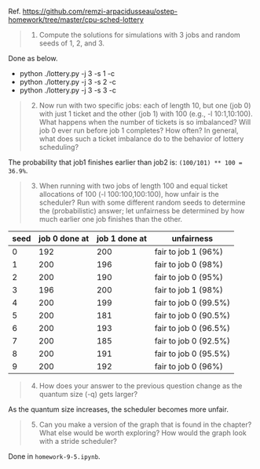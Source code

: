 Ref. https://github.com/remzi-arpacidusseau/ostep-homework/tree/master/cpu-sched-lottery

> 1. Compute the solutions for simulations with 3 jobs and random seeds of 1, 2, and 3.

Done as below.

- python ./lottery.py -j 3 -s 1 -c
- python ./lottery.py -j 3 -s 2 -c
- python ./lottery.py -j 3 -s 3 -c

> 2. Now run with two specific jobs: each of length 10, but one (job 0) with just 1 ticket and the other (job 1) with 100 (e.g., -l 10:1,10:100). What happens when the number of tickets is so imbalanced? Will job 0 ever run before job 1 completes? How often? In general, what does such a ticket imbalance do to the behavior of lottery scheduling?

The probability that job1 finishes earlier than job2 is: `(100/101) ** 100 = 36.9%`.

> 3. When running with two jobs of length 100 and equal ticket allocations of 100 (-l 100:100,100:100), how unfair is the scheduler? Run with some different random seeds to determine the (probabilistic) answer; let unfairness be determined by how much earlier one job finishes than the other.

|seed |job 0 done at |job 1 done at| unfairness |
|-|-|-|-|
|0 |192 |200 |fair to job 1 (96%) |
|1 |200 |196 |fair to job 0 (98%) |
|2 |200 |190 |fair to job 0 (95%) |
|3 |196 |200 |fair to job 1 (98%) |
|4 |200 |199 |fair to job 0 (99.5%) |
|5 |200 |181 |fair to job 0 (90.5%) |
|6 |200 |193 |fair to job 0 (96.5%) |
|7 |200 |185 |fair to job 0 (92.5%) |
|8 |200 |191 |fair to job 0 (95.5%) |
|9 |200 |192 |fair to job 0 (96%) |


> 4. How does your answer to the previous question change as the quantum size (-q) gets larger?

As the quantum size increases, the scheduler becomes more unfair.

> 5. Can you make a version of the graph that is found in the chapter? What else would be worth exploring? How would the graph look with a stride scheduler?

Done in `homework-9-5.ipynb`.

